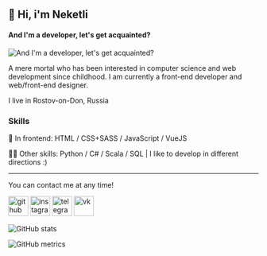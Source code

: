 ## 🖖 Hi, i'm Neketli
#### And I'm a developer, let's get acquainted?
![And I'm a developer, let's get acquainted?](https://i.ibb.co/prKHQVx/descr.png)

A mere mortal who has been interested in computer science and web development since childhood. I am currently a front-end developer and web/front-end designer.

I live in Rostov-on-Don, Russia

### Skills
🦾 In frontend: HTML / CSS+SASS / JavaScript / VueJS  

👨‍💻 Other skills: Python / C# / Scala / SQL  | I like to develop in different directions :)
***
You can contact me at any time!

[<img src='https://cdn.jsdelivr.net/npm/simple-icons@3.0.1/icons/github.svg' alt='github' height='40'>](https://github.com/neketli)  [<img src='https://cdn.jsdelivr.net/npm/simple-icons@3.0.1/icons/instagram.svg' alt='instagram' height='40'>](https://www.instagram.com/neketli/)  [<img src='https://cdn.jsdelivr.net/npm/simple-icons@3.0.1/icons/telegram.svg' alt='telegram' height='40'>](https://t.me/nekelti)  [<img src='https://cdn.jsdelivr.net/npm/simple-icons@3.0.1/icons/vk.svg' alt='vk' height='40'>](https://vk.com/neketli)  

![GitHub stats](https://github-readme-stats.vercel.app/api?username=neketli&show_icons=true)  

![GitHub metrics](https://metrics.lecoq.io/neketli)  


